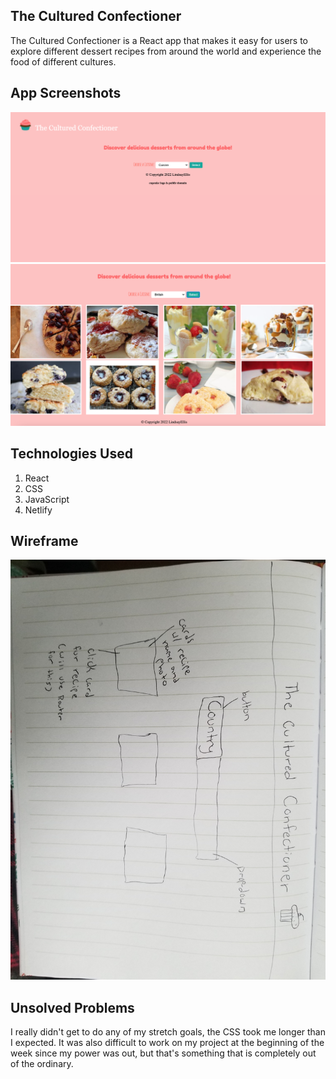 ## The Cultured Confectioner

The Cultured Confectioner is a React app that makes it easy for users to explore different dessert recipes from around the world and experience the food of different cultures.

## App Screenshots

![Dessert App](public/assets/ss1.png)
![Dessert App](public/assets/ss2.png)

## Technologies Used

1. React
2. CSS
3. JavaScript
4. Netlify

## Wireframe

![Dessert App](public/assets/wireframe.jpg)

## Unsolved Problems

I really didn't get to do any of my stretch goals, the CSS took me longer than I expected. It was also difficult to work on my project at the beginning of the week since my power was out, but that's something that is completely out of the ordinary.